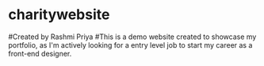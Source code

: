 # charitywebsite
#Created by Rashmi Priya
#This is a demo website created to showcase my portfolio, as I'm actively looking for a entry level job to start my career as a front-end designer.
